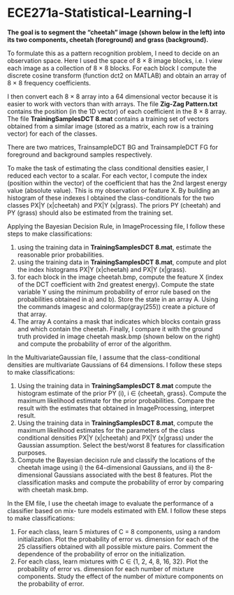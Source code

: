# ECE271a-Statistical-Learning-I

**The goal is to segment the “cheetah” image (shown below in the left) into its two components, cheetah (foreground) and grass (background).**

To formulate this as a pattern recognition problem, I need to decide on an observation space. Here I used the space of 8 × 8 image blocks, i.e. I view each image as a collection of 8 × 8 blocks. For each block I compute the discrete cosine transform (function dct2 on MATLAB) and obtain an array of 8 × 8 frequency coefficients. 

I then convert each 8 × 8 array into a 64 dimensional vector because it is easier to work with vectors than with arrays. The file **Zig-Zag Pattern.txt** contains the position (in the 1D vector) of each coefficient in the 8 × 8 array. The file **TrainingSamplesDCT 8.mat** contains a training set of vectors obtained from a similar image (stored as a matrix, each row is a training vector) for each of the classes. 

There are two matrices, TrainsampleDCT BG and TrainsampleDCT FG for foreground and background samples respectively.

To make the task of estimating the class conditional densities easier, I reduced each vector to a scalar. For each vector, I compute the index (position within the vector) of the coefficient that has the 2nd largest energy value (absolute value). This is my observation or feature X. By building an histogram of these indexes I obtained the class-conditionals for the two classes PX|Y (x|cheetah) and PX|Y (x|grass). The priors PY (cheetah) and PY (grass) should also be estimated from the training set.

Applying the Bayesian Decision Rule, in ImageProcessing file, I follow these steps to make classifications:
1) using the training data in **TrainingSamplesDCT 8.mat**, estimate the reasonable prior probabilities.
2) using the training data in **TrainingSamplesDCT 8.mat**, compute and plot the index histograms PX|Y (x|cheetah) and PX|Y (x|grass).
3) for each block in the image cheetah.bmp, compute the feature X (index of the DCT coefficient with 2nd greatest energy). Compute the state variable Y using the minimum probability of error rule based on the probabilities obtained in a) and b). Store the state in an array A. Using the commands imagesc and colormap(gray(255)) create a picture of that array.
4) The array A contains a mask that indicates which blocks contain grass and which contain the cheetah. Finally, I compare it with the ground truth provided in image cheetah mask.bmp (shown below on the right) and compute the probability of error of the algorithm.

In the MultivariateGaussian file, I assume that the class-conditional densities are multivariate Gaussians of 64 dimensions. I follow these steps to make classifications:
1) Using the training data in **TrainingSamplesDCT 8.mat** compute the histogram estimate of the prior PY (i), i ∈ {cheetah, grass}. Compute the maximum likelihood estimate for the prior probabilities. Compare the result with the estimates that obtained in ImageProcessing, interpret result.
2) Using the training data in **TrainingSamplesDCT 8.mat**, compute the maximum likelihood estimates for the parameters of the class conditional densities PX|Y (x|cheetah) and PX|Y (x|grass) under the Gaussian assumption. Select the best/worst 8 features for classification purposes.
3) Compute the Bayesian decision rule and classify the locations of the cheetah image using i) the 64-dimensional Gaussians, and ii) the 8-dimensional Gaussians associated with the best 8 features. Plot the classification masks and compute the probability of error by comparing with cheetah mask.bmp.

In the EM file, I use the cheetah image to evaluate the performance of a classifier based on mix- ture models estimated with EM. I follow these steps to make classifications:
1) For each class, learn 5 mixtures of C = 8 components, using a random initialization. Plot the probability of error vs. dimension for each of the 25 classifiers obtained with all possible mixture pairs. Comment the dependence of the probability of error on the initialization.
2) For each class, learn mixtures with C ∈ {1, 2, 4, 8, 16, 32}. Plot the probability of error vs. dimension for each number of mixture components. Study the effect of the number of mixture components on the probability of error.
